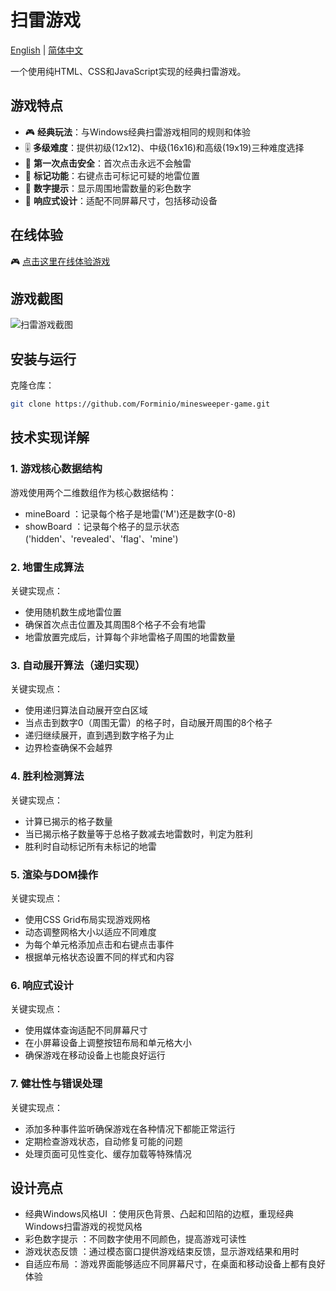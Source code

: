 # 扫雷游戏

[English](README.EN.md) | [简体中文](README.md)

一个使用纯HTML、CSS和JavaScript实现的经典扫雷游戏。

## 游戏特点

- 🎮 **经典玩法**：与Windows经典扫雷游戏相同的规则和体验
- 🎚️ **多级难度**：提供初级(12x12)、中级(16x16)和高级(19x19)三种难度选择
- 🎯 **第一次点击安全**：首次点击永远不会触雷
- 🚩 **标记功能**：右键点击可标记可疑的地雷位置
- 🔢 **数字提示**：显示周围地雷数量的彩色数字
- 📱 **响应式设计**：适配不同屏幕尺寸，包括移动设备

## 在线体验

🎮 [点击这里在线体验游戏](https://blog.forminio.cn/sao-lei)

## 游戏截图

![扫雷游戏截图](https://cdn.forminio.cn/picx-images-hosting@master/wenzhan/扫雷截图.esqorn3ch.webp)

## 安装与运行

克隆仓库：

```bash
git clone https://github.com/Forminio/minesweeper-game.git
```

## 技术实现详解
### 1. 游戏核心数据结构
游戏使用两个二维数组作为核心数据结构：
- mineBoard ：记录每个格子是地雷('M')还是数字(0-8)
- showBoard ：记录每个格子的显示状态('hidden'、'revealed'、'flag'、'mine')

### 2. 地雷生成算法
关键实现点：

- 使用随机数生成地雷位置
- 确保首次点击位置及其周围8个格子不会有地雷
- 地雷放置完成后，计算每个非地雷格子周围的地雷数量
### 3. 自动展开算法（递归实现）
关键实现点：

- 使用递归算法自动展开空白区域
- 当点击到数字0（周围无雷）的格子时，自动展开周围的8个格子
- 递归继续展开，直到遇到数字格子为止
- 边界检查确保不会越界
### 4. 胜利检测算法
关键实现点：

- 计算已揭示的格子数量
- 当已揭示格子数量等于总格子数减去地雷数时，判定为胜利
- 胜利时自动标记所有未标记的地雷
### 5. 渲染与DOM操作
关键实现点：

- 使用CSS Grid布局实现游戏网格
- 动态调整网格大小以适应不同难度
- 为每个单元格添加点击和右键点击事件
- 根据单元格状态设置不同的样式和内容
### 6. 响应式设计
关键实现点：

- 使用媒体查询适配不同屏幕尺寸
- 在小屏幕设备上调整按钮布局和单元格大小
- 确保游戏在移动设备上也能良好运行
### 7. 健壮性与错误处理
关键实现点：

- 添加多种事件监听确保游戏在各种情况下都能正常运行
- 定期检查游戏状态，自动修复可能的问题
- 处理页面可见性变化、缓存加载等特殊情况

## 设计亮点
- 经典Windows风格UI ：使用灰色背景、凸起和凹陷的边框，重现经典Windows扫雷游戏的视觉风格
- 彩色数字提示 ：不同数字使用不同颜色，提高游戏可读性
- 游戏状态反馈 ：通过模态窗口提供游戏结束反馈，显示游戏结果和用时
- 自适应布局 ：游戏界面能够适应不同屏幕尺寸，在桌面和移动设备上都有良好体验
